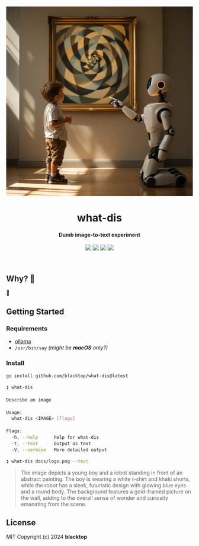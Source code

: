 <p align="center">
  <a href="https://github.com/blacktop/what-dis"><img alt="what-dis Logo" src="https://raw.githubusercontent.com/blacktop/what-dis/main/docs/logo.png" height="512"  /></a>
  <h1 align="center">what-dis</h1>
  <h4><p align="center">Dumb image-to-text experiment</p></h4>
  <p align="center">
    <a href="https://github.com/blacktop/what-dis/actions" alt="Actions">
          <img src="https://github.com/blacktop/what-dis/actions/workflows/go.yml/badge.svg" /></a>
    <a href="https://github.com/blacktop/what-dis/releases/latest" alt="Downloads">
          <img src="https://img.shields.io/github/downloads/blacktop/what-dis/total.svg" /></a>
    <a href="https://github.com/blacktop/what-dis/releases" alt="GitHub Release">
          <img src="https://img.shields.io/github/release/blacktop/what-dis.svg" /></a>
    <a href="http://doge.mit-license.org" alt="LICENSE">
          <img src="https://img.shields.io/:license-mit-blue.svg" /></a>
</p>
<br>

## Why? 🤔

🤷

## Getting Started

### Requirements

- [ollama](https://ollama.com)
- `/usr/bin/say` *(might be **macOS** only?)*

### Install

```bash
go install github.com/blacktop/what-dis@latest
```

```bash
❯ what-dis

Describe an image

Usage:
  what-dis <IMAGE> [flags]

Flags:
  -h, --help      help for what-dis
  -t, --text      Output as text
  -V, --verbose   More detailed output
```

```bash
❯ what-dis docs/logo.png --text
```

> The image depicts a young boy and a robot standing in front of an abstract painting. The boy is wearing a white t-shirt and khaki shorts, while the robot has a sleek, futuristic design with glowing blue eyes and a round body. The background features a gold-framed picture on the wall, adding to the overall sense of wonder and curiosity emanating from the scene.

## License

MIT Copyright (c) 2024 **blacktop**